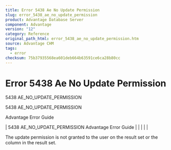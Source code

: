 ```yaml
---
title: Error 5438 Ae No Update Permission
slug: error_5438_ae_no_update_permission
product: Advantage Database Server
component: Advantage
version: "12"
category: Reference
original_path_html: error_5438_ae_no_update_permission.htm
source: Advantage CHM
tags:
  - error
checksum: 75b37935568ea601deb664b63591ce6ca28b80cc
---
```


# Error 5438 Ae No Update Permission

5438 AE\_NO\_UPDATE\_PERMISSION

5438 AE\_NO\_UPDATE\_PERMISSION

Advantage Error Guide

| 5438 AE\_NO\_UPDATE\_PERMISSION  Advantage Error Guide |  |  |  |  |

The update permission is not granted to the user on the result set or the column in the result set.
